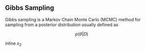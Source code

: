 
## Gibbs Sampling

Gibbs sampling is a Markov Chain Monte Carlo (MCMC) method for sampling from a posterior distribution usually defined as 

$$p(\theta|D)$$

inline $x_2$
